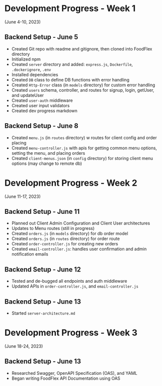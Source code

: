 # Development Progress - Week 1
(June 4-10, 2023)

## Backend Setup - June 5
- Created Git repo with readme and gitignore, then cloned into FoodFlex directory
- Initialized npm 
- Created `server` directory and added: `express.js`, `Dockerfile`, `.dockerignore`, `.env`
- Installed dependencies
- Created `DB` class to define DB functions with error handling
- Created `Http-Error` class (in `models` directory) for custom error handling
- Created `users` schema, controller, and routes for signup, login, getUser, and updateUser
- Created `user-auth` middleware
- Created user input validators
- Created dev progress markdown

## Backend Setup - June 8
- Created `menu.js` (in `routes` directory) w routes for client config and order placing
- Created `menu-controller.js` with apis for getting common menu options, setting the menu, and placing orders
- Created `client-menus.json` (in `config` directory) for storing client menu options (may change to remote db)

# Development Progress - Week 2
(June 11-17, 2023)

## Backend Setup - June 11
- Planned out Client Admin Configuration and Client User architectures
- Updates to Menu routes (still in progress)
- Created `orders.js` (in `models` directory) for db order model
- Created `orders.js` (in `routes` directory) for order route
- Created `order-controller.js` for creating new orders
- Created `email-controller.js`: handles user confirmation and admin notification emails

## Backend Setup - June 12
- Tested and de-bugged all endpoints and auth middleware
- Updated APIs in `order-controller.js`, and `email-controller.js`

## Backend Setup - June 13
- Started `server-architecture.md`

# Development Progress - Week 3
(June 18-24, 2023)

## Backend Setup - June 13
- Researched Swagger, OpenAPI Specification (OAS), and YAML
- Began writing FoodFlex API Documentation using OAS

  